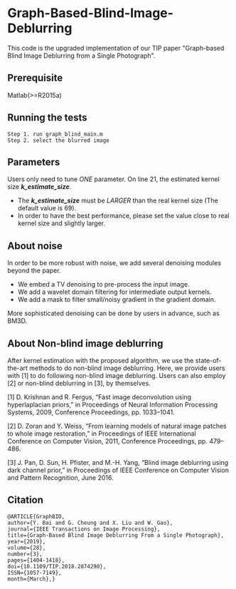# Graph-Based-Blind-Image-Deblurring

This code is the upgraded implementation of our TIP paper "Graph-based Blind Image Deblurring from a Single Photograph".

## Prerequisite

Matlab(>=R2015a)

## Running the tests

```
Step 1. run graph_blind_main.m
Step 2. select the blurred image
```

## Parameters

Users only need to tune *ONE* parameter. On line 21, the estimated kernel size ***k_estimate_size***. 
* The ***k_estimate_size*** must be *LARGER* than the real kernel size (The default value is 69).
* In order to have the best performance, please set the value close to real kernel size and slightly larger.

## About noise

In order to be more robust with noise, we add several denoising modules beyond the paper.
* We embed a TV denoising to pre-process the input image. 
* We add a wavelet domain filtering for intermediate output kernels. 
* We add a mask to filter small/noisy gradient in the gradient domain.

More sophisticated denoising can be done by users in advance, such as BM3D.

## About Non-blind image deblurring

After kernel estimation with the proposed algorithm, we use the state-of-the-art methods to do non-blind image deblurring.
Here, we provide users with [1] to do following non-blind image deblurring.
Users can also employ [2] or non-blind deblurring in [3], by themselves.

[1] D. Krishnan and R. Fergus, “Fast image deconvolution using hyperlaplacian priors,” in Proceedings of Neural Information Processing Systems, 2009, Conference Proceedings, pp. 1033–1041.

[2] D. Zoran and Y. Weiss, “From learning models of natural image patches to whole image restoration,” in Proceedings of IEEE International Conference on Computer Vision, 2011, Conference Proceedings, pp. 479–486.

[3] J. Pan, D. Sun, H. Pfister, and M.-H. Yang, “Blind image deblurring using dark channel prior,” in Proceedings of IEEE Conference on Computer Vision and Pattern Recognition, June 2016.

## Citation

```
@ARTICLE{GraphBID, 
author={Y. Bai and G. Cheung and X. Liu and W. Gao}, 
journal={IEEE Transactions on Image Processing}, 
title={Graph-Based Blind Image Deblurring From a Single Photograph}, 
year={2019}, 
volume={28}, 
number={3}, 
pages={1404-1418}, 
doi={10.1109/TIP.2018.2874290}, 
ISSN={1057-7149}, 
month={March},}
```